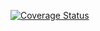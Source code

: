 [![Coverage Status](https://coveralls.io/repos/github/eqweqr/uwu/badge.svg?branch=master)](https://coveralls.io/github/eqweqr/uwu?branch=master)